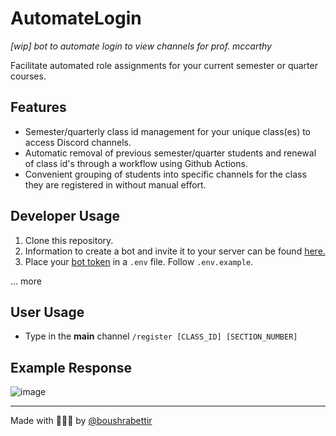 # AutomateLogin 
*[wip] bot to automate login to view channels for prof. mccarthy*

Facilitate automated role assignments for your current semester or quarter courses.

## Features
- Semester/quarterly class id management for your unique class(es) to access Discord channels.
- Automatic removal of previous semester/quarter students and renewal of class id's through a workflow using Github Actions.
- Convenient grouping of students into specific channels for the class they are registered in without manual effort.

## Developer Usage
1. Clone this repository.
2. Information to create a bot and invite it to your server can be found [here.](https://discordjs.guide/preparations/setting-up-a-bot-application.html#creating-your-bot)
3.  Place your [bot token](https://www.writebots.com/discord-bot-token/) in a `.env` file. Follow `.env.example`.

... more

## User Usage
- Type in the **main** channel `/register [CLASS_ID] [SECTION_NUMBER]`

## Example Response

![image](https://github.com/boushrabettir/automatelogin/assets/116927138/9e965416-9c18-4adf-8c07-1c1a2e60f30d)

---
Made with 💙🧡🤍 by [@boushrabettir](https://github.com/boushrabettir)
